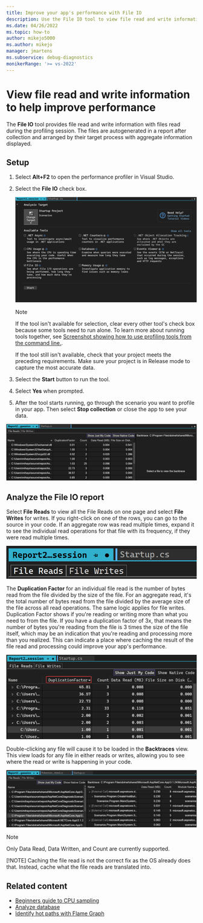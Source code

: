```yaml
---
title: Improve your app's performance with File IO 
description: Use the File IO tool to view file read and write information during the profiling session.
ms.date: 04/26/2022
ms.topic: how-to
author: mikejo5000
ms.author: mikejo
manager: jmartens
ms.subservice: debug-diagnostics
monikerRange: '>= vs-2022'
---
```

# View file read and write information to help improve performance

The **File IO** tool provides file read and write information with files read during the profiling session. The files are autogenerated in a report after collection and arranged by their target process with aggregate information displayed. 

## Setup

1. Select **Alt+F2** to open the performance profiler in Visual Studio.

1. Select the **File IO** check box.

   ![Screenshot showing File IO tool selected.](./media/vs-2022/file-io-launch.png "File IO tool selected")

   > [!NOTE]
   > If the tool isn't available for selection, clear every other tool's check box because some tools need to run alone. To learn more about running tools together, see [Screenshot showing how to use profiling tools from the command line.](../profiling/using-the-profiling-tools-from-the-command-line.md).
   >
   > If the tool still isn't available, check that your project meets the preceding requirements. Make sure your project is in Release mode to capture the most accurate data.

1. Select the **Start** button to run the tool.

1. Select **Yes** when prompted.

1. After the tool starts running, go through the scenario you want to profile in your app. Then select **Stop collection** or close the app to see your data.

![Screenshot showing File IO tool stopped.](./media/vs-2022/file-io-after.png "File IO tool stopped")

## Analyze the File IO report

Select **File Reads** to view all the File Reads on one page and select **File Writes** for writes. If you right-click on one of the rows, you can go to the source in your code. If an aggregate row was read multiple times, expand it to see the individual read operations for that file with its frequency, if they were read multiple times.

![Screenshot showing File Reads selected.](./media/vs-2022/file-io-reads.png "File Reads selected")

The **Duplication Factor** for an individual file read is the number of bytes read from the file divided by the size of the file. For an aggregate read, it's the total number of bytes read from the file divided by the average size of the file across all read operations. The same logic applies for file writes. Duplication Factor shows if you're reading or writing more than what you need to from the file. If you have a duplication factor of 3x, that means the number of bytes you're reading from the file is 3 times the size of the file itself, which may be an indication that you're reading and processing more than you realized. This can indicate a place where caching the result of the file read and processing could improve your app's performance.

![Screenshot showing Duplication Factor selected.](./media/vs-2022/file-io-duplication-factor.png "Duplication Factor selected")

Double-clicking any file will cause it to be loaded in the **Backtraces** view. This view loads for any file in either reads or writes, allowing you to see where the read or write is happening in your code.

![Screenshot showing Backtraces view selected.](./media/vs-2022/file-io-backtraces.png "Backtraces view selected")

 > [!NOTE]
 > Only Data Read, Data Written, and Count are currently supported.
 > 
 > [!NOTE] 
 > Caching the file read is not the correct fix as the OS already does that. Instead, cache what the file reads are translated into.

## Related content

- [Beginners guide to CPU sampling](../profiling/beginners-guide-to-cpu-sampling.md)
- [Analyze database](../profiling/analyze-database.md)
- [Identify hot paths with Flame Graph](../profiling/flame-graph.md)